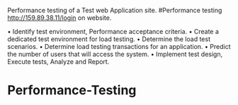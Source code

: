 Performance testing of a Test web Application site.
#Performance testing http://159.89.38.11/login on website.

• Identify test environment, Performance acceptance criteria.
• Create a dedicated test environment for load testing.
• Determine the load test scenarios.
• Determine load testing transactions for an application.
• Predict the number of users that will access the system.
• Implement test design, Execute tests, Analyze and Report.

# Performance-Testing
